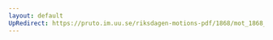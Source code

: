 ```yaml
---
layout: default
UpRedirect: https://pruto.im.uu.se/riksdagen-motions-pdf/1868/mot_1868__ak__78/mot_1868__ak__78-001.pdf
---
```

